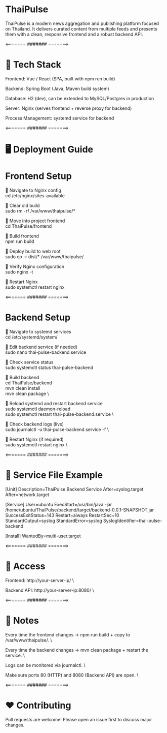 # ThaiPulse

  ThaiPulse is a modern news aggregation and publishing platform focused on Thailand.
  It delivers curated content from multiple feeds and presents them with a clean, responsive frontend and a robust backend API.

<======= ####### =======>

# 🚀 Tech Stack

  Frontend: Vue / React (SPA, built with npm run build)
  
  Backend: Spring Boot (Java, Maven build system)
  
  Database: H2 (dev), can be extended to MySQL/Postgres in production
  
  Server: Nginx (serves frontend + reverse proxy for backend)
  
  Process Management: systemd service for backend

<======= ####### =======>

# 🖥️ Deployment Guide

# Frontend Setup

🔹 Navigate to Nginx config \
  cd /etc/nginx/sites-available
  
🔹 Clear old build \
  sudo rm -rf /var/www/thaipulse/*
  
🔹 Move into project frontend \
  cd ThaiPulse/frontend
  
🔹 Build frontend \
  npm run build
  
🔹 Deploy build to web root \
  sudo cp -r dist/* /var/www/thaipulse/
  
🔹 Verify Nginx configuration \
  sudo nginx -t
  
🔹 Restart Nginx \
  sudo systemctl restart nginx

<======= ####### =======>

# Backend Setup

  🔹 Navigate to systemd services \
  cd /etc/systemd/system/
  
  🔹 Edit backend service (if needed) \
  sudo nano thai-pulse-backend.service
  
  🔹 Check service status \
  sudo systemctl status thai-pulse-backend
  
  🔹 Build backend \
  cd ThaiPulse/backend \
  mvn clean install \
  mvn clean package \
  
  🔹 Reload systemd and restart backend service \
  sudo systemctl daemon-reload \
  sudo systemctl restart thai-pulse-backend.service \
  
  🔹 Check backend logs (live) \
  sudo journalctl -u thai-pulse-backend.service -f \
  
  🔹 Restart Nginx (if required) \
  sudo systemctl restart nginx \

<======= ####### =======>

# 🔧 Service File Example

[Unit]
Description=ThaiPulse Backend Service
After=syslog.target
After=network.target

[Service]
User=ubuntu
ExecStart=/usr/bin/java -jar /home/ubuntu/ThaiPulse/backend/target/backend-0.0.1-SNAPSHOT.jar
SuccessExitStatus=143
Restart=always
RestartSec=10
StandardOutput=syslog
StandardError=syslog
SyslogIdentifier=thai-pulse-backend

[Install]
WantedBy=multi-user.target

<======= ####### =======>

# 📡 Access

  Frontend: http://your-server-ip/ \

  Backend API: http://your-server-ip:8080/ \

<======= ####### =======>

# 📝 Notes

  Every time the frontend changes → npm run build + copy to /var/www/thaipulse/. \

  Every time the backend changes → mvn clean package + restart the service. \

  Logs can be monitored via journalctl. \

  Make sure ports 80 (HTTP) and 8080 (Backend API) are open. \

<======= ####### =======>

# ❤️ Contributing

  Pull requests are welcome! Please open an issue first to discuss major changes.


